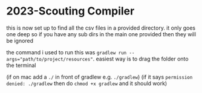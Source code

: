 # 2023-Scouting Compiler

this is now set up to find all the csv files in a provided directory.
it only goes one deep so if you have any sub dirs in the main one provided then they will be ignored

the command i used to run this was `gradlew run --args="path/to/project/resources"`. easiest way is to drag the folder onto the terminal

(if on mac add a `./` in front of gradlew e.g. `./gradlew`)
(if  it says `permission denied: ./gradlew` then do `chmod +x gradlew` and it should work)
